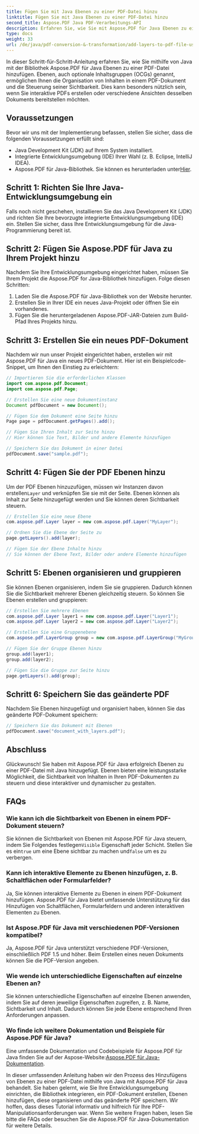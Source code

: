```yaml
---
title: Fügen Sie mit Java Ebenen zu einer PDF-Datei hinzu
linktitle: Fügen Sie mit Java Ebenen zu einer PDF-Datei hinzu
second_title: Aspose.PDF Java PDF-Verarbeitungs-API
description: Erfahren Sie, wie Sie mit Aspose.PDF für Java Ebenen zu einer PDF-Datei mit Java hinzufügen. Diese Schritt-für-Schritt-Anleitung enthält Quellcode und erklärt die einfache PDF-Manipulation.
type: docs
weight: 33
url: /de/java/pdf-conversion-&-transformation/add-layers-to-pdf-file-using-java/
---
```

In dieser Schritt-für-Schritt-Anleitung erfahren Sie, wie Sie mithilfe von Java mit der Bibliothek Aspose.PDF für Java Ebenen zu einer PDF-Datei hinzufügen. Ebenen, auch optionale Inhaltsgruppen (OCGs) genannt, ermöglichen Ihnen die Organisation von Inhalten in einem PDF-Dokument und die Steuerung seiner Sichtbarkeit. Dies kann besonders nützlich sein, wenn Sie interaktive PDFs erstellen oder verschiedene Ansichten desselben Dokuments bereitstellen möchten.

## Voraussetzungen
Bevor wir uns mit der Implementierung befassen, stellen Sie sicher, dass die folgenden Voraussetzungen erfüllt sind:

- Java Development Kit (JDK) auf Ihrem System installiert.
- Integrierte Entwicklungsumgebung (IDE) Ihrer Wahl (z. B. Eclipse, IntelliJ IDEA).
-  Aspose.PDF für Java-Bibliothek. Sie können es herunterladen unter[Hier](https://releases.aspose.com/pdf/java/).

## Schritt 1: Richten Sie Ihre Java-Entwicklungsumgebung ein
Falls noch nicht geschehen, installieren Sie das Java Development Kit (JDK) und richten Sie Ihre bevorzugte integrierte Entwicklungsumgebung (IDE) ein. Stellen Sie sicher, dass Ihre Entwicklungsumgebung für die Java-Programmierung bereit ist.

## Schritt 2: Fügen Sie Aspose.PDF für Java zu Ihrem Projekt hinzu
Nachdem Sie Ihre Entwicklungsumgebung eingerichtet haben, müssen Sie Ihrem Projekt die Aspose.PDF for Java-Bibliothek hinzufügen. Folge diesen Schritten:

1. Laden Sie die Aspose.PDF für Java-Bibliothek von der Website herunter.
2. Erstellen Sie in Ihrer IDE ein neues Java-Projekt oder öffnen Sie ein vorhandenes.
3. Fügen Sie die heruntergeladenen Aspose.PDF-JAR-Dateien zum Build-Pfad Ihres Projekts hinzu.

## Schritt 3: Erstellen Sie ein neues PDF-Dokument
Nachdem wir nun unser Projekt eingerichtet haben, erstellen wir mit Aspose.PDF für Java ein neues PDF-Dokument. Hier ist ein Beispielcode-Snippet, um Ihnen den Einstieg zu erleichtern:

```java
// Importieren Sie die erforderlichen Klassen
import com.aspose.pdf.Document;
import com.aspose.pdf.Page;

// Erstellen Sie eine neue Dokumentinstanz
Document pdfDocument = new Document();

// Fügen Sie dem Dokument eine Seite hinzu
Page page = pdfDocument.getPages().add();

// Fügen Sie Ihren Inhalt zur Seite hinzu
// Hier können Sie Text, Bilder und andere Elemente hinzufügen

// Speichern Sie das Dokument in einer Datei
pdfDocument.save("sample.pdf");
```

## Schritt 4: Fügen Sie der PDF Ebenen hinzu
 Um der PDF Ebenen hinzuzufügen, müssen wir Instanzen davon erstellen`Layer` und verknüpfen Sie sie mit der Seite. Ebenen können als Inhalt zur Seite hinzugefügt werden und Sie können deren Sichtbarkeit steuern.

```java
// Erstellen Sie eine neue Ebene
com.aspose.pdf.Layer layer = new com.aspose.pdf.Layer("MyLayer");

// Ordnen Sie die Ebene der Seite zu
page.getLayers().add(layer);

// Fügen Sie der Ebene Inhalte hinzu
// Sie können der Ebene Text, Bilder oder andere Elemente hinzufügen
```

## Schritt 5: Ebenen organisieren und gruppieren
Sie können Ebenen organisieren, indem Sie sie gruppieren. Dadurch können Sie die Sichtbarkeit mehrerer Ebenen gleichzeitig steuern. So können Sie Ebenen erstellen und gruppieren:

```java
// Erstellen Sie mehrere Ebenen
com.aspose.pdf.Layer layer1 = new com.aspose.pdf.Layer("Layer1");
com.aspose.pdf.Layer layer2 = new com.aspose.pdf.Layer("Layer2");

// Erstellen Sie eine Gruppenebene
com.aspose.pdf.LayerGroup group = new com.aspose.pdf.LayerGroup("MyGroup");

// Fügen Sie der Gruppe Ebenen hinzu
group.add(layer1);
group.add(layer2);

// Fügen Sie die Gruppe zur Seite hinzu
page.getLayers().add(group);
```

## Schritt 6: Speichern Sie das geänderte PDF
Nachdem Sie Ebenen hinzugefügt und organisiert haben, können Sie das geänderte PDF-Dokument speichern:

```java
// Speichern Sie das Dokument mit Ebenen
pdfDocument.save("document_with_layers.pdf");
```

## Abschluss
Glückwunsch! Sie haben mit Aspose.PDF für Java erfolgreich Ebenen zu einer PDF-Datei mit Java hinzugefügt. Ebenen bieten eine leistungsstarke Möglichkeit, die Sichtbarkeit von Inhalten in Ihren PDF-Dokumenten zu steuern und diese interaktiver und dynamischer zu gestalten.

## FAQs

### Wie kann ich die Sichtbarkeit von Ebenen in einem PDF-Dokument steuern?
 Sie können die Sichtbarkeit von Ebenen mit Aspose.PDF für Java steuern, indem Sie Folgendes festlegen`Visible` Eigenschaft jeder Schicht. Stellen Sie es ein`true` um eine Ebene sichtbar zu machen und`false` um es zu verbergen.

### Kann ich interaktive Elemente zu Ebenen hinzufügen, z. B. Schaltflächen oder Formularfelder?
Ja, Sie können interaktive Elemente zu Ebenen in einem PDF-Dokument hinzufügen. Aspose.PDF für Java bietet umfassende Unterstützung für das Hinzufügen von Schaltflächen, Formularfeldern und anderen interaktiven Elementen zu Ebenen.

### Ist Aspose.PDF für Java mit verschiedenen PDF-Versionen kompatibel?
Ja, Aspose.PDF für Java unterstützt verschiedene PDF-Versionen, einschließlich PDF 1.5 und höher. Beim Erstellen eines neuen Dokuments können Sie die PDF-Version angeben.

### Wie wende ich unterschiedliche Eigenschaften auf einzelne Ebenen an?
Sie können unterschiedliche Eigenschaften auf einzelne Ebenen anwenden, indem Sie auf deren jeweilige Eigenschaften zugreifen, z. B. Name, Sichtbarkeit und Inhalt. Dadurch können Sie jede Ebene entsprechend Ihren Anforderungen anpassen.

### Wo finde ich weitere Dokumentation und Beispiele für Aspose.PDF für Java?
 Eine umfassende Dokumentation und Codebeispiele für Aspose.PDF für Java finden Sie auf der Aspose-Website:[Aspose.PDF für Java-Dokumentation](https://reference.aspose.com/pdf/java/).


In dieser umfassenden Anleitung haben wir den Prozess des Hinzufügens von Ebenen zu einer PDF-Datei mithilfe von Java mit Aspose.PDF für Java behandelt. Sie haben gelernt, wie Sie Ihre Entwicklungsumgebung einrichten, die Bibliothek integrieren, ein PDF-Dokument erstellen, Ebenen hinzufügen, diese organisieren und das geänderte PDF speichern. Wir hoffen, dass dieses Tutorial informativ und hilfreich für Ihre PDF-Manipulationsanforderungen war. Wenn Sie weitere Fragen haben, lesen Sie bitte die FAQs oder besuchen Sie die Aspose.PDF für Java-Dokumentation für weitere Details.
